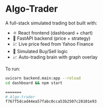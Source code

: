 
# Algo-Trader

A full-stack simulated trading bot built with:
- ⚛️ React frontend (dashboard + chart)
- 🧠 FastAPI backend (price + strategy)
- 💹 Live price feed from Yahoo Finance
- 🧾 Simulated Buy/Sell logic
- 📈 Auto-trading brain with graph overlay

To run:

```bash
uvicorn backend.main:app --reload
cd dashboard && npm start

=======
# Algo-trader
f767f5dcad44ea57fabc0cca53b2507c28101e93

